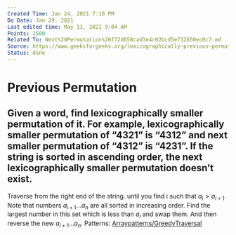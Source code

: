 ```yaml
---
Created Time: Jan 24, 2021 7:10 PM
Do Date: Jan 29, 2021
Last edited time: May 11, 2021 9:04 AM
Points: 1500
Related To: Next%20Permutation%20f72d658cad3e4c02bcd5e732650ec0c7.md
Source: https://www.geeksforgeeks.org/lexicographically-previous-permutation-in-c/
Status: done
---
```


# Previous Permutation

Given a word, find lexicographically smaller permutation of it. For example, lexicographically smaller permutation of “4321” is “4312” and next smaller permutation of “4312” is “4231”. If the string is sorted in ascending order, the next lexicographically smaller permutation doesn’t exist.
---
Traverse from the right end of the string. until you find i such that $a_i > a_{i + 1}$. Note that numbers $a_{i + 1}...a_n$ are all sorted in increasing order. Find the largest number in this set which is less than $a_i$ and swap them. And then reverse the new $a_{i + 1}...a_n$.
Patterns: [Array](Array.md)[patterns/Greedy](patterns/Greedy.md)[Traversal](Traversal.md)